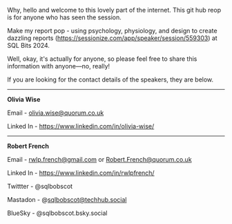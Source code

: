 
Why, hello and welcome to this lovely part of the internet. This git hub reop is for anyone who has seen the session.

Make my report pop - using psychology, physiology, and design to create dazzling reports (https://sessionize.com/app/speaker/session/559303) at SQL Bits 2024.

Well, okay, it's actually for anyone, so please feel free to share this information with anyone—no, really!

If you are looking for the contact details of the speakers, they are below.

---  
**Olivia Wise**

Email - olivia.wise@quorum.co.uk

Linked In - https://www.linkedin.com/in/olivia-wise/

---
**Robert French**

Email - rwlp.french@gmail.com or Robert.French@quorum.co.uk

Linked In - https://www.linkedin.com/in/rwlpfrench/

Twittter - @sqlbobscot

Mastadon - @sqlbobscot@techhub.social

BlueSky - @sqlbobscot.bsky.social